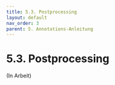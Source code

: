 ```yaml
---
title: 5.3. Postprocessing
layout: default
nav_order: 3
parent: 5. Annotations-Anleitung
---
```


# 5.3. Postprocessing

(In Arbeit)